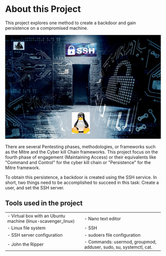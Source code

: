 # About this Project

This project explores one method to create a backdoor and gain persistence on a compromised machine.

![a](Images/a.png)

There are several Pentesting phases, methodologies, or frameworks such as the Mitre and the Cyber kill Chain frameworks. This project focus on the fourth phase of engagement (Maintaining Access) or their equivalents like "Command and Control" for the cyber kill chain or "Persistence" for the Mitre framework.

To obtain this persistence, a backdoor is created using the SSH service. In short, two things need to be accomplished to succeed in this task: Create a user, and set the SSH server.

## Tools used in the project

|   |   |
| --- | --- |
| - Virtual box with an Ubuntu machine (linux-scavenger_linux) | - Nano text editor |
| - Linux file system | - SSH |
| - SSH server configuration | - sudoers file configuration |
| - John the Ripper | - Commands: usermod, groupmod, adduser, sudo, su, systemctl, cat.